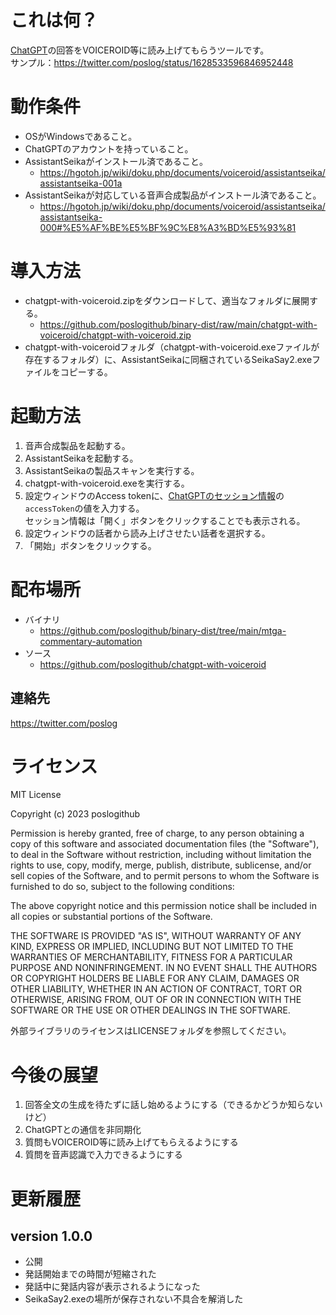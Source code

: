 # これは何？

[ChatGPT](https://openai.com/blog/chatgpt/)の回答をVOICEROID等に読み上げてもらうツールです。<br />
サンプル：https://twitter.com/poslog/status/1628533596846952448<br />

# 動作条件

* OSがWindowsであること。
* ChatGPTのアカウントを持っていること。
* AssistantSeikaがインストール済であること。
  * https://hgotoh.jp/wiki/doku.php/documents/voiceroid/assistantseika/assistantseika-001a
* AssistantSeikaが対応している音声合成製品がインストール済であること。
  * https://hgotoh.jp/wiki/doku.php/documents/voiceroid/assistantseika/assistantseika-000#%E5%AF%BE%E5%BF%9C%E8%A3%BD%E5%93%81

# 導入方法

* chatgpt-with-voiceroid.zipをダウンロードして、適当なフォルダに展開する。
  * https://github.com/poslogithub/binary-dist/raw/main/chatgpt-with-voiceroid/chatgpt-with-voiceroid.zip
* chatgpt-with-voiceroidフォルダ（chatgpt-with-voiceroid.exeファイルが存在するフォルダ）に、AssistantSeikaに同梱されているSeikaSay2.exeファイルをコピーする。

# 起動方法

1. 音声合成製品を起動する。
2. AssistantSeikaを起動する。
3. AssistantSeikaの製品スキャンを実行する。
4. chatgpt-with-voiceroid.exeを実行する。
5. 設定ウィンドウのAccess tokenに、[ChatGPTのセッション情報](https://chat.openai.com/api/auth/session)の`accessToken`の値を入力する。<br />セッション情報は「開く」ボタンをクリックすることでも表示される。
6. 設定ウィンドウの話者から読み上げさせたい話者を選択する。
7. 「開始」ボタンをクリックする。

# 配布場所

* バイナリ
  * https://github.com/poslogithub/binary-dist/tree/main/mtga-commentary-automation
* ソース
  * https://github.com/poslogithub/chatgpt-with-voiceroid

## 連絡先

https://twitter.com/poslog

# ライセンス

MIT License

Copyright (c) 2023 poslogithub

Permission is hereby granted, free of charge, to any person obtaining a copy
of this software and associated documentation files (the "Software"), to deal
in the Software without restriction, including without limitation the rights
to use, copy, modify, merge, publish, distribute, sublicense, and/or sell
copies of the Software, and to permit persons to whom the Software is
furnished to do so, subject to the following conditions:

The above copyright notice and this permission notice shall be included in all
copies or substantial portions of the Software.

THE SOFTWARE IS PROVIDED "AS IS", WITHOUT WARRANTY OF ANY KIND, EXPRESS OR
IMPLIED, INCLUDING BUT NOT LIMITED TO THE WARRANTIES OF MERCHANTABILITY,
FITNESS FOR A PARTICULAR PURPOSE AND NONINFRINGEMENT. IN NO EVENT SHALL THE
AUTHORS OR COPYRIGHT HOLDERS BE LIABLE FOR ANY CLAIM, DAMAGES OR OTHER
LIABILITY, WHETHER IN AN ACTION OF CONTRACT, TORT OR OTHERWISE, ARISING FROM,
OUT OF OR IN CONNECTION WITH THE SOFTWARE OR THE USE OR OTHER DEALINGS IN THE
SOFTWARE.

外部ライブラリのライセンスはLICENSEフォルダを参照してください。

# 今後の展望

1. 回答全文の生成を待たずに話し始めるようにする（できるかどうか知らないけど）
2. ChatGPTとの通信を非同期化
3. 質問もVOICEROID等に読み上げてもらえるようにする
4. 質問を音声認識で入力できるようにする

# 更新履歴

## version 1.0.0

* 公開
* 発話開始までの時間が短縮された
* 発話中に発話内容が表示されるようになった
* SeikaSay2.exeの場所が保存されない不具合を解消した
